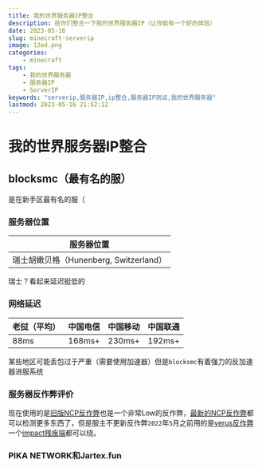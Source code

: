 ```yaml
---
title: 我的世界服务器IP整合
description: 给你们整合一下我的世界服务器IP（让你能有一个好的体验）
date: 2023-05-16
slug: minecraft-serverip
image: 12ed.png
categories:
    - minecraft
tags:
    - 我的世界服务器
    - 服务器IP
    - ServerIP
keywords: "serverip,服务器IP,ip整合,服务器IP测试,我的世界服务器"
lastmod: 2023-05-16 21:52:12
---
```


# 我的世界服务器IP整合

## blocksmc（最有名的服）

是在新手区最有名的服（

### 服务器位置

| 服务器位置                          |
| ------------------------------ |
| 瑞士胡嫩贝格（Hunenberg, Switzerland） |

瑞士？看起来延迟挺低的

### 网络延迟

| 老挝（平均） | 中国电信   | 中国移动   | 中国联通   |
| ------ | ------ | ------ | ------ |
| 88ms   | 168ms+ | 230ms+ | 192ms+ |

某些地区可能丢包过于严重（需要使用加速器）但是`blocksmc`有着强力的反加速器进服系统

### 服务器反作弊评价

现在使用的是[旧版NCP反作弊](https://www.spigotmc.org/resources/nocheatplus.26/)也是一个非常Low的反作弊，[最新的NCP反作弊](https://github.com/Updated-NoCheatPlus/NoCheatPlus)都可以检测更多东西了，但是服主不更新反作弊`2022`年`5`月之前用的是[verus反作弊](https://verus.ac/)一个[impact残疾端](https://impactclient.net/)都可以绕。

### PIKA NETWORK和Jartex.fun